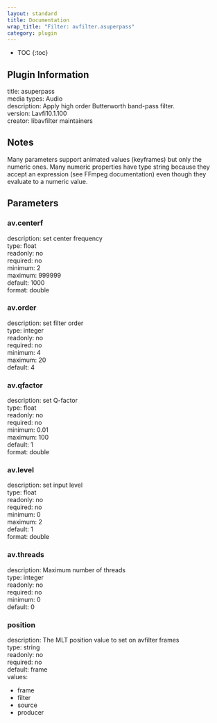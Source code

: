 ```yaml
---
layout: standard
title: Documentation
wrap_title: "Filter: avfilter.asuperpass"
category: plugin
---
```

* TOC
{:toc}

## Plugin Information

title: asuperpass  
media types:
Audio  
description: Apply high order Butterworth band-pass filter.  
version: Lavfi10.1.100  
creator: libavfilter maintainers  

## Notes

Many parameters support animated values (keyframes) but only the numeric ones. Many numeric properties have type string because they accept an expression (see FFmpeg documentation) even though they evaluate to a numeric value.

## Parameters

### av.centerf

  
description:
set center frequency  
type: float  
readonly: no  
required: no  
minimum: 2  
maximum: 999999  
default: 1000  
format: double  

### av.order

  
description:
set filter order  
type: integer  
readonly: no  
required: no  
minimum: 4  
maximum: 20  
default: 4  

### av.qfactor

  
description:
set Q-factor  
type: float  
readonly: no  
required: no  
minimum: 0.01  
maximum: 100  
default: 1  
format: double  

### av.level

  
description:
set input level  
type: float  
readonly: no  
required: no  
minimum: 0  
maximum: 2  
default: 1  
format: double  

### av.threads

  
description:
Maximum number of threads  
type: integer  
readonly: no  
required: no  
minimum: 0  
default: 0  

### position

  
description:
The MLT position value to set on avfilter frames  
type: string  
readonly: no  
required: no  
default: frame  
values:  

* frame
* filter
* source
* producer

